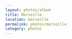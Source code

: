 ```yaml
---
layout: photos/album
title: Marseille
location: marseille
permalink: photos/marseille
category: photos
---
```

